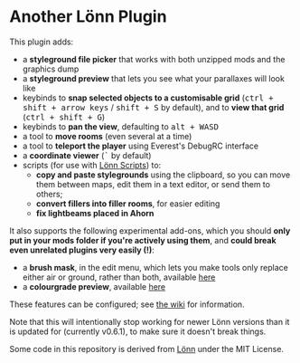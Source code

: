 # Another Lönn Plugin

This plugin adds:
- a **styleground file picker** that works with both unzipped mods and the graphics dump
- a **styleground preview** that lets you see what your parallaxes will look like
- keybinds to **snap selected objects to a customisable grid** (<kbd>ctrl + shift + arrow keys</kbd> / <kbd>shift + S</kbd> by default), and to **view that grid** (<kbd>ctrl + shift + G</kbd>)
- keybinds to **pan the view**, defaulting to <kbd>alt + </kbd><kbd>W</kbd><kbd>A</kbd><kbd>S</kbd><kbd>D</kbd>
- a tool to **move rooms** (even several at a time)
- a tool to **teleport the player** using Everest's DebugRC interface
- a **coordinate viewer** (<kbd>`</kbd> by default)
- scripts (for use with [Lönn Scripts](https://gamebanana.com/tools/8050)) to:
  - **copy and paste stylegrounds** using the clipboard, so you can move them between maps, edit them in a text editor, or send them to others;
  - **convert fillers into filler rooms**, for easier editing
  - **fix lightbeams placed in Ahorn**

It also supports the following experimental add-ons, which you should **only put in your mods folder if you're actively using them**, and **could break even unrelated plugins very easily (!)**:
- a **brush mask**, in the edit menu, which lets you make tools only replace either air or ground, rather than both, available [here](https://github.com/microlith57/AnotherLoennPlugin/releases/tag/brushmask-v1.0.0)
- a **colourgrade preview**, available [here](https://github.com/microlith57/AnotherLoennPlugin/releases/tag/colorgrading-v1.0.0)

These features can be configured; see [the wiki](https://github.com/microlith57/AnotherLoennPlugin/wiki) for information.

Note that this will intentionally stop working for newer Lönn versions than it is updated for (currently v0.6.1), to make sure it doesn't break things.

Some code in this repository is derived from [Lönn](https://github.com/CelestialCartographers/Loenn) under the MIT License.
